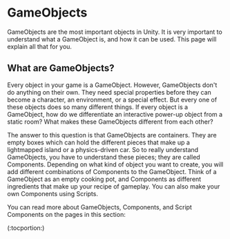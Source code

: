 GameObjects
===========


<span class=keyword>GameObjects</span> are the most important objects in Unity.  It is very important to understand what a GameObject is, and how it can be used.  This page will explain all that for you.

What are GameObjects?
---------------------


Every object in your game is a GameObject.  However, GameObjects don't do anything on their own.  They need special properties before they can become a character, an environment, or a special effect.  But every one of these objects does so many different things.  If every object is a GameObject, how do we differentiate an interactive power-up object from a static room?  What makes these GameObjects different from each other?

The answer to this question is that GameObjects are containers.  They are empty boxes which can hold the different pieces that make up a lightmapped island or a physics-driven car.  So to really understand GameObjects, you have to understand these pieces; they are called <span class=keyword>Components</span>.  Depending on what kind of object you want to create, you will add different combinations of Components to the GameObject.  Think of a GameObject as an empty cooking pot, and Components as different ingredients that make up your recipe of gameplay.  You can also make your own Components using Scripts.

You can read more about GameObjects, Components, and Script Components on the pages in this section:

(:tocportion:)
